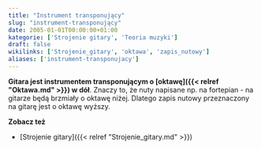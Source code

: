 ```yaml
---
title: "Instrument transponujący"
slug: "instrument-transponujący"
date: 2005-01-01T00:00:00+01:00
kategorie: ['Strojenie gitary', 'Teoria muzyki']
draft: false
wikilinks: ['Strojenie_gitary', 'oktawa', 'zapis_nutowy']
aliases: ['instrument-transponujacy']
---
```

**Gitara jest instrumentem transponującym o [oktawę]({{< relref "Oktawa.md" >}})
w dół**. Znaczy to, że nuty napisane np. na fortepian - na gitarze będą
brzmiały o oktawę niżej. Dlatego zapis nutowy<!-- link nie odnosił się do niczego: 'Instrument transponujący' ('content/książka/Instrument_transponujący.md') links to 'zapis_nutowy' ('content/książka/zapis_nutowy.md') and that does not exist -->
przeznaczony na gitarę jest o oktawę wyższy.

**Zobacz też**

  - [Strojenie gitary]({{< relref "Strojenie_gitary.md" >}})


